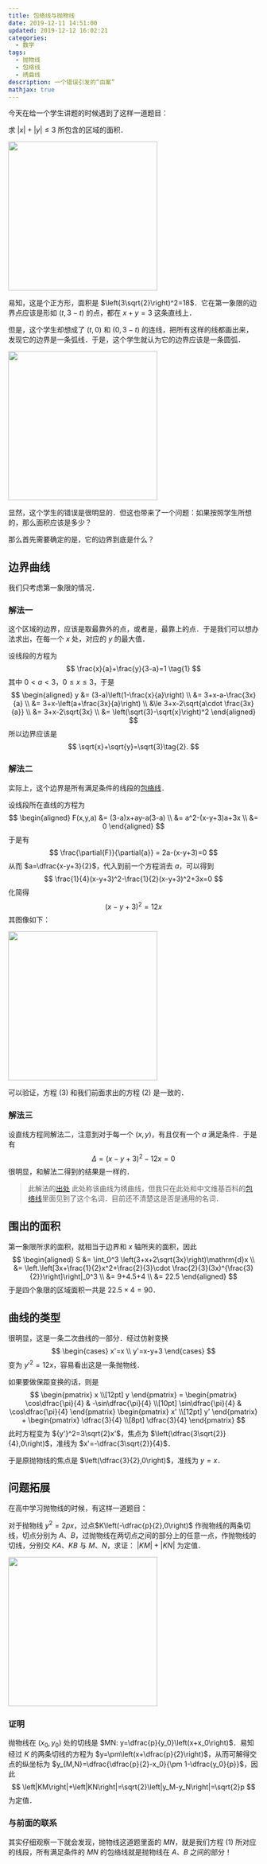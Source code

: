 ```yaml
---
title: 包络线与抛物线
date: 2019-12-11 14:51:00
updated: 2019-12-12 16:02:21
categories:
  - 数学
tags:
  - 抛物线
  - 包络线
  - 绣曲线
description: 一个错误引发的“血案”
mathjax: true
---
```


今天在给一个学生讲题的时候遇到了这样一道题目：

求 $\lvert x \rvert + \lvert y \rvert \le 3$ 所包含的区域的面积．

<p><img src="square.png" width="300px"></p>

易知，这是个正方形，面积是 $\left(3\sqrt{2}\right)^2=18$．它在第一象限的边界点应该是形如 $(t,3-t)$ 的点，都在 $x+y=3$ 这条直线上．

但是，这个学生却想成了 $(t,0)$ 和 $(0,3-t)$ 的连线，把所有这样的线都画出来，发现它的边界是一条弧线．于是，这个学生就认为它的边界应该是一条圆弧．

<p><img src="envolope.png" width="300px"></p>

显然，这个学生的错误是很明显的．但这也带来了一个问题：如果按照学生所想的，那么面积应该是多少？

那么首先需要确定的是，它的边界到底是什么？

## 边界曲线

我们只考虑第一象限的情况．

### 解法一

这个区域的边界，应该是取最靠外的点，或者是，最靠上的点．于是我们可以想办法求出，在每一个 $x$ 处，对应的 $y$ 的最大值．

设线段的方程为
$$
\frac{x}{a}+\frac{y}{3-a}=1 \tag{1}
$$
其中 $0<a<3$，$0 \le x \le 3$，于是
$$
\begin{aligned}
       y &= (3-a)\left(1-\frac{x}{a}\right) \\
         &= 3+x-a-\frac{3x}{a} \\
         &= 3+x-\left(a+\frac{3x}{a}\right) \\
         &\le 3+x-2\sqrt{a\cdot \frac{3x}{a}} \\
         &= 3+x-2\sqrt{3x} \\
         &= \left(\sqrt{3}-\sqrt{x}\right)^2
    \end{aligned}
$$
所以边界应该是
$$
\sqrt{x}+\sqrt{y}=\sqrt{3}\tag{2}.
$$

### 解法二

实际上，这个边界是所有满足条件的线段的[包络线][1]．

设线段所在直线的方程为
$$
\begin{aligned}
        F(x,y,a) &= (3-a)x+ay-a(3-a) \\
                 &= a^2-(x-y+3)a+3x \\
                 &= 0
    \end{aligned}
$$
于是有
$$
    \frac{\partial{F}}{\partial{a}} = 2a-(x-y+3)=0
$$
从而 $a=\dfrac{x-y+3}{2}$，代入到前一个方程消去 $a$，可以得到
$$
    \frac{1}{4}(x-y+3)^2-\frac{1}{2}(x-y+3)^2+3x=0
$$
化简得
$$
    (x-y+3)^2=12x \tag{3}
$$
其图像如下：

<p><img src="result.png" width="300px"></p>

可以验证，方程 $(3)$ 和我们前面求出的方程 $(2)$ 是一致的．

### 解法三

设直线方程同解法二，注意到对于每一个 $(x,y)$，有且仅有一个 $a$ 满足条件．于是有
$$
    \Delta=(x-y+3)^2-12x=0
$$
很明显，和解法二得到的结果是一样的．

> 此解法的[出处][2]
> 此处称该曲线为绣曲线，但我只在此处和中文维基百科的[包络线][3]里面见到了这个名词．目前还不清楚这是否是通用的名词．

## 围出的面积

第一象限所求的面积，就相当于边界和 $x$ 轴所夹的面积，因此
$$
\begin{aligned}
        S &= \int_0^3 \left(3+x+2\sqrt{3x}\right)\mathrm{d}x \\
          &= \left.\left[3x+\frac{1}{2}x^2+\frac{2}{3}\cdot \frac{2}{3}(3x)^{\frac{3}{2}}\right]\right|_0^3 \\
          &= 9+4.5+4 \\
          &= 22.5
    \end{aligned}
$$
于是四个象限的区域面积一共是 $22.5\times 4=90$．

## 曲线的类型

很明显，这是一条二次曲线的一部分．经过仿射变换
$$
    \begin{cases}
        x'=x \\
        y'=x-y+3
    \end{cases}
$$
变为 ${y'}^2=12x$，容易看出这是一条抛物线．

如果要做保距变换的话，则是
$$
\begin{pmatrix}
        x \\[12pt]
        y
    \end{pmatrix} =
    \begin{pmatrix}
        \cos\dfrac{\pi}{4} & -\sin\dfrac{\pi}{4} \\[10pt]
        \sin\dfrac{\pi}{4} & \cos\dfrac{\pi}{4}
    \end{pmatrix}
    \begin{pmatrix}
        x' \\[12pt]
        y'
    \end{pmatrix} +
    \begin{pmatrix}
        \dfrac{3}{4} \\[8pt]
        \dfrac{3}{4}
    \end{pmatrix}
$$
此时方程变为 ${y'}^2=3\sqrt{2}x'$，焦点为 $\left(\dfrac{3\sqrt{2}}{4},0\right)$，准线为 $x'=-\dfrac{3\sqrt{2}}{4}$．

于是原抛物线的焦点是 $\left(\dfrac{3}{2},0\right)$，准线为 $y=x$．

## 问题拓展

在高中学习抛物线的时候，有这样一道题目：

对于抛物线 $y^2=2px$，过点$K\left(-\dfrac{p}{2},0\right)$ 作抛物线的两条切线，切点分别为 $A$、$B$，过抛物线在两切点之间的部分上的任意一点，作抛物线的切线，分别交 $KA$、$KB$ 与 $M$、$N$，求证： $\left|KM\right|+\left|KN\right|$ 为定值．

<p><img src="parabola.png" width="300px"></p>

### 证明

抛物线在 $\left(x_0,y_0\right)$ 处的切线是 $MN: y=\dfrac{p}{y_0}\left(x+x_0\right)$．易知经过 $K$ 的两条切线的方程为 $y=\pm\left(x+\dfrac{p}{2}\right)$，从而可解得交点的纵坐标为 $y_{M,N}=\dfrac{\dfrac{p}{2}-x_0}{\pm 1-\dfrac{y_0}{p}}$，因此
$$
\left|KM\right|+\left|KN\right|=\sqrt{2}\left|y_M-y_N\right|=\sqrt{2}p
$$
为定值．

### 与前面的联系

其实仔细观察一下就会发现，抛物线这道题里面的 $MN$，就是我们方程 $(1)$ 所对应的线段，所有满足条件的 $MN$ 的包络线就是抛物线在 $A$、$B$ 之间的部分！




[1]: https://en.wikipedia.org/wiki/Envelope_(mathematics)
[2]: http://11235813.wikidot.com/geometry:20150927-envelope
[3]: https://zh.wikipedia.org/zh-hans/包络线
